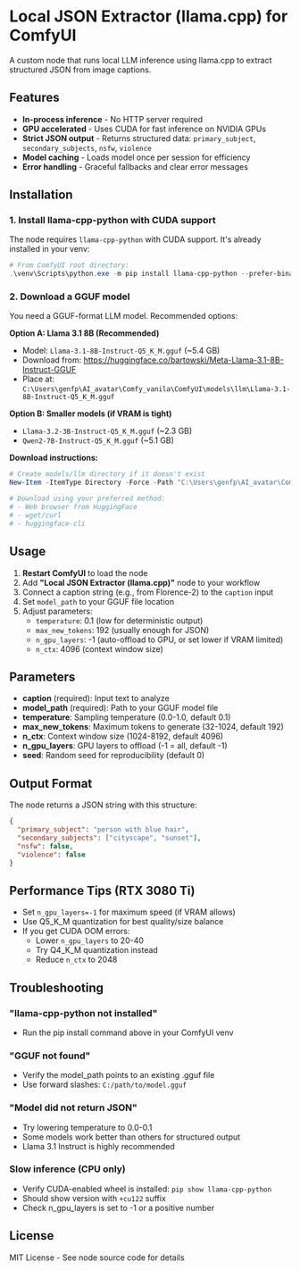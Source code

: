 # Local JSON Extractor (llama.cpp) for ComfyUI

A custom node that runs local LLM inference using llama.cpp to extract structured JSON from image captions.

## Features

- **In-process inference** - No HTTP server required
- **GPU accelerated** - Uses CUDA for fast inference on NVIDIA GPUs
- **Strict JSON output** - Returns structured data: `primary_subject`, `secondary_subjects`, `nsfw`, `violence`
- **Model caching** - Loads model once per session for efficiency
- **Error handling** - Graceful fallbacks and clear error messages

## Installation

### 1. Install llama-cpp-python with CUDA support

The node requires `llama-cpp-python` with CUDA support. It's already installed in your venv:

```powershell
# From ComfyUI root directory:
.\venv\Scripts\python.exe -m pip install llama-cpp-python --prefer-binary --extra-index-url https://jllllll.github.io/llama-cpp-python-cuBLAS-wheels/AVX2/cu122
```

### 2. Download a GGUF model

You need a GGUF-format LLM model. Recommended options:

**Option A: Llama 3.1 8B (Recommended)**
- Model: `Llama-3.1-8B-Instruct-Q5_K_M.gguf` (~5.4 GB)
- Download from: https://huggingface.co/bartowski/Meta-Llama-3.1-8B-Instruct-GGUF
- Place at: `C:\Users\genfp\AI_avatar\Comfy_vanila\ComfyUI\models\llm\Llama-3.1-8B-Instruct-Q5_K_M.gguf`

**Option B: Smaller models (if VRAM is tight)**
- `Llama-3.2-3B-Instruct-Q5_K_M.gguf` (~2.3 GB)
- `Qwen2-7B-Instruct-Q5_K_M.gguf` (~5.1 GB)

**Download instructions:**
```powershell
# Create models/llm directory if it doesn't exist
New-Item -ItemType Directory -Force -Path "C:\Users\genfp\AI_avatar\Comfy_vanila\ComfyUI\models\llm"

# Download using your preferred method:
# - Web browser from HuggingFace
# - wget/curl
# - huggingface-cli
```

## Usage

1. **Restart ComfyUI** to load the node
2. Add **"Local JSON Extractor (llama.cpp)"** node to your workflow
3. Connect a caption string (e.g., from Florence-2) to the `caption` input
4. Set `model_path` to your GGUF file location
5. Adjust parameters:
   - `temperature`: 0.1 (low for deterministic output)
   - `max_new_tokens`: 192 (usually enough for JSON)
   - `n_gpu_layers`: -1 (auto-offload to GPU, or set lower if VRAM limited)
   - `n_ctx`: 4096 (context window size)

## Parameters

- **caption** (required): Input text to analyze
- **model_path** (required): Path to your GGUF model file
- **temperature**: Sampling temperature (0.0-1.0, default 0.1)
- **max_new_tokens**: Maximum tokens to generate (32-1024, default 192)
- **n_ctx**: Context window size (1024-8192, default 4096)
- **n_gpu_layers**: GPU layers to offload (-1 = all, default -1)
- **seed**: Random seed for reproducibility (default 0)

## Output Format

The node returns a JSON string with this structure:

```json
{
  "primary_subject": "person with blue hair",
  "secondary_subjects": ["cityscape", "sunset"],
  "nsfw": false,
  "violence": false
}
```

## Performance Tips (RTX 3080 Ti)

- Set `n_gpu_layers=-1` for maximum speed (if VRAM allows)
- Use Q5_K_M quantization for best quality/size balance
- If you get CUDA OOM errors:
  - Lower `n_gpu_layers` to 20-40
  - Try Q4_K_M quantization instead
  - Reduce `n_ctx` to 2048

## Troubleshooting

### "llama-cpp-python not installed"
- Run the pip install command above in your ComfyUI venv

### "GGUF not found"
- Verify the model_path points to an existing .gguf file
- Use forward slashes: `C:/path/to/model.gguf`

### "Model did not return JSON"
- Try lowering temperature to 0.0-0.1
- Some models work better than others for structured output
- Llama 3.1 Instruct is highly recommended

### Slow inference (CPU only)
- Verify CUDA-enabled wheel is installed: `pip show llama-cpp-python`
- Should show version with `+cu122` suffix
- Check n_gpu_layers is set to -1 or a positive number

## License

MIT License - See node source code for details
